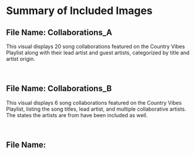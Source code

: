 # Summary of Included Images

## File Name: Collaborations_A
This visual displays 20 song collaborations featured on the Country Vibes Playlist along with their lead artist and guest artists, categorized by title and artist origin.

<br>

## File Name: Collaborations_B
This visual displays 6 song collaborations featured on the Country Vibes Playlist, listing the song titles, lead artist, and multiple collaborative artists. The states the artists are from have been included as well.

<br>

## File Name: 
